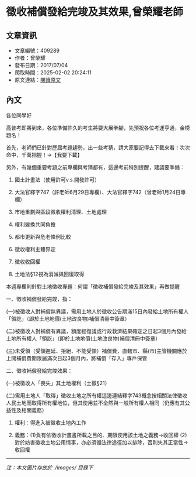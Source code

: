 # 徵收補償發給完竣及其效果,曾榮耀老師

## 文章資訊
- 文章編號：409289
- 作者：曾榮耀
- 發布日期：2017/07/04
- 爬取時間：2025-02-02 20:24:11
- 原文連結：[閱讀原文](https://real-estate.get.com.tw/Columns/detail.aspx?no=409289)

## 內文
各位同學好

高普考即將到來，各位準備許久的考生將要大展拳腳，先預祝各位考運亨通，金榜題名！

首先，老師們已針對歷屆考題趨勢，出一些考猜，請大家要記得去下載來看！次次命中，千萬把握！→【我要下載】

另外，有幾個重要考題之前專欄與考猜都有，這邊考前特別提醒，建議要準備：

1. 國土計畫法（使用許可v.s.開發許可）

2. 大法官釋字747（許老師6月29日專欄）、大法官釋字742（曾老師1月24日專欄）

3. 市地重劃與區段徵收權利清理、土地處理

4. 權利變換共同負擔

5. 都市更新與危老條例比較

6. 徵收權利主體界定

7. 徵收收回權

8. 土地法§12視為消滅與回復取得

本週專欄則針對土地徵收專題：何謂「徵收補償發給完竣及其效果」再做提醒

一、徵收補償發給完竣，指：

(一)被徵收人對補償無異議，需用土地人於徵收公告期滿15日內發給土地所有權人「領訖」（即於土地地價(土地改良物)補償清冊中簽章）

(二)被徵收人對補償有異議，額度經復議或行政救濟結果確定之日起3個月內發給土地所有權人「領訖」（即於土地地價(土地改良物)補償清冊中簽章）

(三)未受領（受領遲延、拒絕、不能受領）補償費，直轄市、縣(市)主管機關應於上開補償費期限屆滿次日起3個月內，將補償「存入」專戶保管

二、徵收補償發給完竣效果：

(一)被徵收人「喪失」其土地權利（土徵§21）

(二)需用土地人「取得」徵收土地之所有權這邊連結釋字743概念按相關法律徵收人民土地而取得所有權地位，但其使用並不全然與一般所有權人相同（仍應有其公益性及相關義務）

1. 權利：得進入被徵收土地內工作

2. 義務：(1)負有依徵收計畫書所載之目的、期限使用該土地之義務→收回權 (2)對於妨害徵收土地公用情事，亦必須循法律途徑加以排除，否則失其正當性→收回權

---
*注：本文圖片存放於 ./images/ 目錄下*
